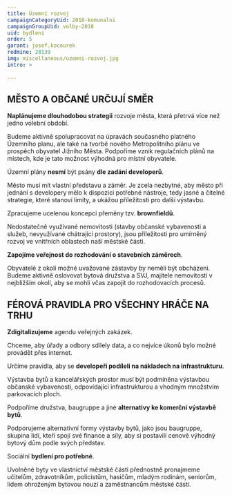 ```yaml
---
title: Územní rozvoj
campaignCategoryUid: 2018-komunalni
campaignGroupUid: volby-2018
uid: bydleni
order: 5
garant: josef.kocourek
redmine: 28139
img: miscellaneous/uzemni-rozvoj.jpg
intro: >
  
---
```


## MĚSTO A OBČANÉ URČUJÍ SMĚR
**Naplánujeme dlouhodobou strategii** rozvoje města, která přetrvá více než jedno volební období.

Budeme aktivně spolupracovat na úpravách současného platného Územního planu, ale také na tvorbě nového Metropolitního plánu ve prospěch obyvatel Jižního Města. Podpoříme vznik regulačních plánů na místech, kde je tato možnost výhodná pro místní obyvatele.

Územní plány **nesmí** být psány **dle zadání developerů**.

Město musí mít vlastní představu a záměr. Je zcela nezbytné, aby město při jednání s developery mělo k dispozici potřebné nástroje, tedy jasné a čitelné strategie, které stanoví limity, a ukážou příležitosti pro další výstavbu.

Zpracujeme ucelenou koncepci přeměny tzv. **brownfieldů**.

Nedostatečně využívané nemovitosti (stavby občanské vybavenosti a služeb, nevyužívané chátrající prostory), jsou příležitostí pro umírněný rozvoj ve vnitřních oblastech naší městské části.

**Zapojíme veřejnost do rozhodování o stavebních záměrech**.

Obyvatelé z okolí možné uvažované zástavby by neměli být obcházeni. Budeme aktivně oslovovat bytová družstva a SVJ, majitele nemovitostí v nejbližším okolí, aby se mohli včas zapojit do rozhodovacích procesů.

## FÉROVÁ PRAVIDLA PRO VŠECHNY HRÁČE NA TRHU

**Zdigitalizujeme** agendu veřejných zakázek.

Chceme, aby úřady a odbory sdílely data, a co nejvíce úkonů bylo možné provádět přes internet.

Určíme pravidla, aby se **developeři podíleli na nákladech na infrastrukturu**.

Výstavba bytů a kancelářských prostor musí být podmíněna výstavbou občanské vybavenosti, odpovídající infrastrukturou a vhodným množstvím parkovacích ploch.

Podpoříme družstva, baugruppe a jiné **alternativy ke komerční výstavbě bytů**.

Podporujeme alternativní formy výstavby bytů, jako jsou baugruppe, skupina lidí, kteří spojí své finance a síly, aby si postavili cenově výhodný bytový dům podle svých představ.

Sociální **bydlení pro potřebné**.

Uvolněné byty ve vlastnictví městské části přednostně pronajmeme učitelům, zdravotníkům, policistům, hasičům, mladým rodinám, seniorům, lidem ohroženým bytovou nouzí a zaměstnancům městské části.

